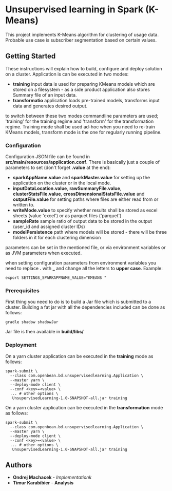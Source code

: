 # Unsupervised learning in Spark (K-Means)

This project implements K-Means algorithm for clustering of usage data. Probable use case is subscriber segmentation based on certain values.

## Getting Started

These instructions will explain how to build, configure and deploy solution on a cluster. Application is can be executed in two modes:
* **training** input data is used for preparing KMeans models which are stored on a filesystem - as a side product application also stores Summary file of an input data.
* **transformatio** application loads pre-trained models, transforms input data and generates desired output. 

to switch between these two modes commandline parameters are used; 'training' for the training regime and 'transform' for the transformation regime.
Training mode shall be used ad-hoc when you need to re-train KMeans models, transform mode is the one for regularly running pipeline.

### Configuration

Configuration JSON file can be found in __src/main/resources/application.conf__. There is basically just a couple of parameters to set (don't forget **.value** at the end):
* **sparkAppName.value** and **sparkMaster.value** for setting up the application on the cluster or in the local mode.
* **inputDataLocation.value**, **rawSummaryFile.value**, **clusterStatsFile.value**, **crossDimensionalStatsFile.value** and **outputFile.value** for setting paths where files are either read from or written to.
* **writeMode.value** to specify whether results shall be stored as excel sheets (value 'excel') or as parquet files ('parquet')
* **sampleRate** sample ratio of output data to be stored in the output (user_id and assigned cluster IDs)
* **modelPersistence** path where models will be stored - there will be three folders in it for each clustering dimension

parameters can be set in the mentioned file, or via environment variables or as JVM parameters when executed.

when setting configuration parameters from environment variables you need to replace **.** with **_** and change all the letters to **upper case**. 
Example:
```
export SETTINGS_SPARKAPPNAME_VALUE="KMEANS "
```
### Prerequisites

First thing you need to do is to build a Jar file which is submitted to a cluster. 
Building a fat jar with all the dependencies included can be done as follows:
```
gradle shadow shadowJar
```
Jar file is then available in __build/libs/__
### Deployment

On a yarn cluster application can be executed in the **training** mode as follows:
```
spark-submit \
  --class com.openbean.bd.unsupervisedlearning.Application \
  --master yarn \
  --deploy-mode client \
  --conf <key>=<value> \
  ... # other options \
   UnsupervisedLearning-1.0-SNAPSHOT-all.jar training
```

On a yarn cluster application can be executed in the **transformation** mode as follows:
```
spark-submit \
  --class com.openbean.bd.unsupervisedlearning.Application \
  --master yarn \
  --deploy-mode client \
  --conf <key>=<value> \
  ... # other options \
   UnsupervisedLearning-1.0-SNAPSHOT-all.jar training
```

## Authors

* **Ondrej Machacek** - *Implementationk*
* **Timur Karabibier** - **Analysis**
